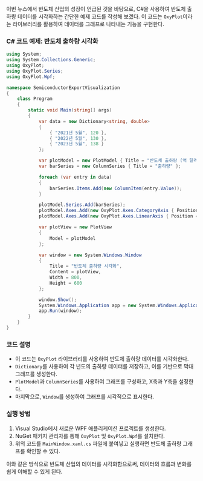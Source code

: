 이번 뉴스에서 반도체 산업의 성장이 언급된 것을 바탕으로, C#을 사용하여 반도체 출하량 데이터를 시각화하는 간단한 예제 코드를 작성해 보겠다. 이 코드는 `OxyPlot`이라는 라이브러리를 활용하여 데이터를 그래프로 나타내는 기능을 구현한다.

### C# 코드 예제: 반도체 출하량 시각화

```csharp
using System;
using System.Collections.Generic;
using OxyPlot;
using OxyPlot.Series;
using OxyPlot.Wpf;

namespace SemiconductorExportVisualization
{
    class Program
    {
        static void Main(string[] args)
        {
            var data = new Dictionary<string, double>
            {
                { "2021년 5월", 120 },
                { "2022년 5월", 130 },
                { "2023년 5월", 138 }
            };

            var plotModel = new PlotModel { Title = "반도체 출하량 (억 달러)" };
            var barSeries = new ColumnSeries { Title = "출하량" };

            foreach (var entry in data)
            {
                barSeries.Items.Add(new ColumnItem(entry.Value));
            }

            plotModel.Series.Add(barSeries);
            plotModel.Axes.Add(new OxyPlot.Axes.CategoryAxis { Position = OxyPlot.Axes.AxisPosition.Bottom, Key = "Months", ItemsSource = new List<string>(data.Keys) });
            plotModel.Axes.Add(new OxyPlot.Axes.LinearAxis { Position = OxyPlot.Axes.AxisPosition.Left, Title = "억 달러" });

            var plotView = new PlotView
            {
                Model = plotModel
            };

            var window = new System.Windows.Window
            {
                Title = "반도체 출하량 시각화",
                Content = plotView,
                Width = 800,
                Height = 600
            };

            window.Show();
            System.Windows.Application app = new System.Windows.Application();
            app.Run(window);
        }
    }
}
```

### 코드 설명
- 이 코드는 `OxyPlot` 라이브러리를 사용하여 반도체 출하량 데이터를 시각화한다.
- `Dictionary`를 사용하여 각 년도의 출하량 데이터를 저장하고, 이를 기반으로 막대그래프를 생성한다.
- `PlotModel`과 `ColumnSeries`를 사용하여 그래프를 구성하고, X축과 Y축을 설정한다.
- 마지막으로, `Window`를 생성하여 그래프를 시각적으로 표시한다.

### 실행 방법
1. Visual Studio에서 새로운 WPF 애플리케이션 프로젝트를 생성한다.
2. NuGet 패키지 관리자를 통해 `OxyPlot` 및 `OxyPlot.Wpf`를 설치한다.
3. 위의 코드를 `MainWindow.xaml.cs` 파일에 붙여넣고 실행하면 반도체 출하량 그래프를 확인할 수 있다.

이와 같은 방식으로 반도체 산업의 데이터를 시각화함으로써, 데이터의 흐름과 변화를 쉽게 이해할 수 있게 된다.